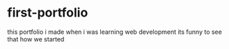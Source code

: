# first-portfolio
this portfolio i made when i was learning web development its funny to see that how we started 
